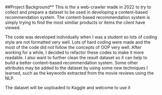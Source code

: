 ##Project Background**
This is the a web-crawler made in 2022 to try to collect and prepare a dataset to be used in developing a content-based recommendation system. The content-based recommendation system is simply trying to find the most similiar products or items the client have viewed. 

The code was developed individually when I was a student so lots of coding style are not formatted very well. Lots of hard coding were made and the most of the code did not follow the concepts of OOP very well. After working for a while, I decided to refactor these codes to make it more readable. I also want to further clean the result dataset so it can help to build a better content-based recommendation system. Some other attributes may be added to the dataset by using some new techniques I learned, such as the keywords extracted from the movie reviews using the NLP.

The dataset will be uoploaded to Kaggle and welcome to use it
